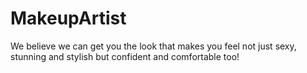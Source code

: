 # MakeupArtist
We believe we can get you the look that makes you feel not just sexy, stunning and stylish but confident and comfortable too!
